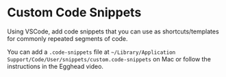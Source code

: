 # Custom Code Snippets

Using VSCode, add code snippets that you can use as shortcuts/templates for commonly repeated segments of code.

You can add a `.code-snippets` file at `~/Library/Application Support/Code/User/snippets/custom.code-snippets` on Mac or follow the instructions in the Egghead video.
